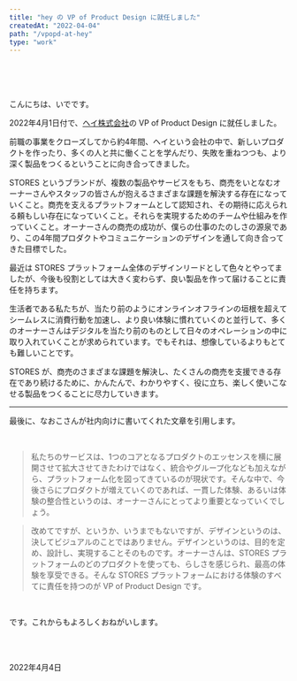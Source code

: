 ```yaml
---
title: "hey の VP of Product Design に就任しました"
createdAt: "2022-04-04"
path: "/vpopd-at-hey"
type: "work"
---
```


<br />
<br />
<br />

こんにちは、いでです。  

2022年4月1日付で、<a href="https://hey.jp">ヘイ株式会社</a>の VP of Product Design に就任しました。

前職の事業をクローズしてから約4年間、ヘイという会社の中で、新しいプロダクトを作ったり、多くの人と共に働くことを学んだり、失敗を重ねつつも、より深く製品をつくるということに向き合ってきました。

STORES というブランドが、複数の製品やサービスをもち、商売をいとなむオーナーさんやスタッフの皆さんが抱えるさまざまな課題を解決する存在になっていくこと。商売を支えるプラットフォームとして認知され、その期待に応えられる頼もしい存在になっていくこと。それらを実現するためのチームや仕組みを作っていくこと。オーナーさんの商売の成功が、僕らの仕事のたのしさの源泉であり、この4年間プロダクトやコミュニケーションのデザインを通して向き合ってきた目標でした。

最近は STORES プラットフォーム全体のデザインリードとして色々とやってましたが、今後も役割としては大きく変わらず、良い製品を作って届けることに責任を持ちます。

生活者である私たちが、当たり前のようにオンラインオフラインの垣根を超えてシームレスに消費行動を加速し、より良い体験に慣れていくのと並行して、多くのオーナーさんはデジタルを当たり前のものとして日々のオペレーションの中に取り入れていくことが求められています。でもそれは、想像しているよりもとても難しいことです。

STORES が、商売のさまざまな課題を解決し、たくさんの商売を支援できる存在であり続けるために、かんたんで、わかりやすく、役に立ち、楽しく使いこなせる製品をつくることに尽力していきます。

---

最後に、なおこさんが社内向けに書いてくれた文章を引用します。

<br />

> 私たちのサービスは、1つのコアとなるプロダクトのエッセンスを横に展開させて拡大させてきたわけではなく、統合やグループ化なども加えながら、プラットフォーム化を図ってきているのが現状です。そんな中で、今後さらにプロダクトが増えていくのであれば、一貫した体験、あるいは体験の整合性というのは、オーナーさんにとってより重要となっていくでしょう。

> 改めてですが、というか、いうまでもないですが、デザインというのは、決してビジュアルのことではありません。デザインというのは、目的を定め、設計し、実現することそのものです。オーナーさんは、STORES プラットフォームのどのプロダクトを使っても、らしさを感じられ、最高の体験を享受できる。そんな STORES プラットフォームにおける体験のすべてに責任を持つのが VP of Product Design です。

<br />

です。これからもよろしくおねがいします。

<br />
<br />

2022年4月4日
